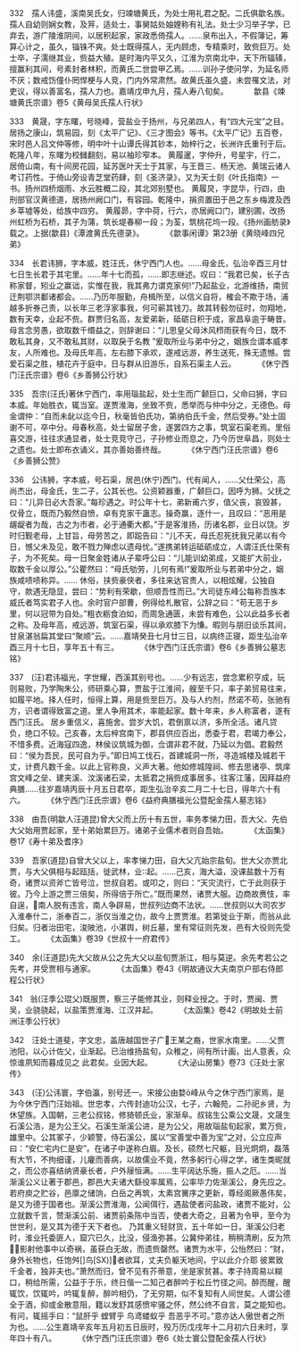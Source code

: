 <!-- { "loadSidebar": true } -->
332　孺人讳盛，溪南吴氏女，归竦塘黄氏，为处士用礼君之配。二氏俱歙名族。孺人自幼则娴女教，及笄，适处士，事舅姑处妯娌称有礼法。处士少习举子学，已弃去，游广陵淮阴间，以居积起家，家政悉倚孺人。……泉布出入，不假簿记，筹算心计之，虽久，锱铢不爽。处士既得孺人，无内顾虑，专精乘时，致赀巨万。处士卒，子濡继其业，赀益大殖。是时海内平又久，江淮为京南北中，天下所辐辏，擅赢利其间，号素封者林积，而黄氏二世尝甲乙焉。……训孙子使问学，为延名师不厌；数戒饬僮仆罔悍梗与人竞，门内外常肃然。故黄氏虽久盛，未尝罹文法，对吏议，得以善富名，孺人力也。嘉靖戊申九月，孺人寿八旬矣。
　　　歙县《竦塘黄氏宗谱》卷5《黄母吴氏孺人行状》

333　黄晟，字东曙，号晓峰，营盐业于扬州，与兄弟四人，有“四大元宝”之目。居扬之康山，筑易园，刻《太平广记》、《三才图会》等书。《太平广记》五百卷，宋时邑人吕文仲等修，明中叶十山谭氏得其钞本，始梓行之，长洲许氏重刊于后。乾隆八年，东曙为校雠翻刻，易以袖珍窄本。
黄履暹，字仲升，号星宇，行二，居倚山南，有十间房花园，延苏医叶天士于其家，与王晋三、杨天池、黄瑞云诸人考订药性。于倚山旁设青芝堂药肆，刻《圣济录》，又为天士刻《叶氏指南》一书。扬州四桥烟雨、水云胜概二段，其北郊别墅也。
黄履炅，字昆华，行四，由刑部官汉黄德道，居扬州阙口门，有容园。乾隆中，捐资置田于邑之东乡梅渡及西乡莘墟等处，给族中四穷。
黄履昴，字中荷，行六，亦居阙口门，建别圃，改扬州虹桥为石桥，其子为蒲，筑长堤春柳一段；为荃，筑桃花坞一段。《扬州画舫录》载之。上据(歙县)《潭渡黄氏先德录》。
　　　《歙事闲谭》第23册《黄晓峰四兄弟》

334　长君讳狮，字本威，姓汪氏，休宁西门人也。……母金氏，弘治辛酉三月廿七日生长君于其宅里。……年十七而孤，……即志继述。叹曰：“我君已矣，长子古称家督，矧业之赢诎，实惟在我，我其弗力谓克家何!”乃起盐业，北游维扬，南贸迁荆鄂洪鄱诸都会。……乃历年服勤，舟楫所至，以信义自将，榷会不欺于场，浦越多折券己责，以长年三老浮家事我，何可蕲其钱刀。故其转毂勿征时，勿翔地，数有天幸，业起不赀。群贾归名高，友爱弟新，砥砺日积于成，家昌阜逾于畴昔。母言念劳愚，欲取数千缗益之，则辞谢曰：“儿思皇父母沐风栉雨获有今日，既不敢私其身，又不敢私其财，以取戾于名教 ”爰取所业与弟中分之，姻族佥谓本威孝友，人所难也。及母氏年高，左右膝下承欢，遂戒远游，养生送死，殊无遗憾。尝爱石渠之胜，植花卉于庭中，日与群从旧游乐，自系石渠主人云。
　　　《休宁西门汪氏宗谱》卷6《乡善狮公行状》

335　吾宗(汪氏)著休宁西门，率用瑙盐起，处士生而广颡巨口，父命曰狮，字曰本威。年始胜衣，辄当室。遂贾淮海，坐致不赀，悉举而与仲中分之，无德色。母金谓仲：“自而未龀以迄今日，秋毫皆伯氏功，第纳伯氏千金，然后受券。”处士固谢不可，卒中分。母春秋高，处士留居子舍，遂罢四方之事，筑室石渠老焉。里俗喜交游，往往求通显者，处士竞竞守己，子孙修业而息之，乃今历世阜昌，则处士之遗也。处士即布衣诵义，其亦善始善终哉。
　　　《休宁西门汪氏宗谱》卷6《乡善狮公赞》

336　公讳狮，字本威，号石渠，居邑(休宁)西门。代有闻人，……父仕荣公，高尚杰出，母金氏，生二子，公其长也。公资颖器重，广颡巨口，因呼为狮。父抚之曰：“儿异日必大吾家。”每珍遇之。时公年十七，弟新甫六岁，值父丧，哀毁甚，仅骨立，既而乃毅然自愤，卓有克家干蛊志。操奇赢，逐什一，且叹曰：“恶用是龌龊者为哉，古之为市者，必于通衢大都。”于是客淮扬，历诸名郡，业日以饶。岁时归觐老母，上甘旨，母劳苦之，即跽告曰：“儿不天，母氏忍死抚我兄弟以有今日，憾父未及见，敢不戮力殚虑以遗母忧。”遂携弟转运砥砺成立，人谓汪氏仕荣有子，为不死矣。母一日聚金姓诸从子辈呼公曰：“儿能训幼弟成，又能扩大前业，取数千金以厚公。”公瞿然曰：“母氏劬劳，儿何有焉!”爰取所业与若弟中分之，姻族咸啧啧称异。……
休俗，挟赀豪侠者，多往来达官贵人，以相炫耀，公独自守，款遇无隐显，尝曰：“势利有荣歇，但顺吾性而已。”大司徒东峰公每称吾族本威氏者笃实君子人也。余时官户部曹，例得给札散官，公辞之曰：“苟无恶于乡里，何以冠带为自处。”粗衣粝食泊如，而周急通匮，未尝有难色，公以此益多长者之称。及母年高，戒远游，筑室石渠，得以承欢膝下为慊。暇则与朋旧谈乐其间，甘泉湛翁扁其堂曰“聚顺”云。……嘉靖癸丑七月廿三日，以病终正寝，距生弘治辛酉三月十七日，享年五十有三。
　　　《休宁西门汪氏宗谱》卷6《乡善狮公墓志铭》

337　(汪)君讳福光，字世耀，西溪其别号也。……少有远志，尝念累积亨成，玩则易败，乃学陶朱公，师研乘心算，贾盐于江淮间，艘至千只，率子弟贸易往来，如履平地。择人任时，恒得上算，用是赀至巨万。及与人约剂，然诺不苟，张驰有方，识者谓得致富之道。里人争用其术，率能起家。数十年来，乡人称富者，遂有西门汪氏。
居乡重信义，喜施舍。尝岁大饥，君倒禀以济，多所全活。诸凡贷负，绝口不较。己亥春，太后梓宫南下，郡县供应百出，悉委于君，君竭力奉公，不惜多费。近海寇四逸，林侯议筑城为御，佥谓非君不就，乃延以为倡。君毅然曰：“侯为吾民，民可自为乎。”即日鸠工伐石，首建城洞一所，寻造城楼及城若干丈，计费凡数千金。以此上官称良，义声大著。他如修城隍祠、修去思诸亭、筑庠宫文峰之垒、建夹溪、汶溪诸石梁，太抵君之捐赀成事居多。往客江藩，因拜益府典膳……往岁嘉靖丙辰十月五日君卒，距生弘治辛亥二月二十七日，得年六十有六。
　　　《休宁西门汪氏宗谱》卷6《益府典膳福光公暨配金孺人墓志铭》

338　由吾(明歙人汪道昆)曾大父而上历十有五世，率务孝悌力田，吾大父、先伯大父始用贾起家，至十弟始累巨万。诸弟子业儒术者则自吾始。
　　　《太函集》卷17《寿十弟及耆序》

339　吾家(道昆)自曾大父以上，率孝悌力田，自大父亢始宗盐旬。世大父亦贾北贾，与大父俱相与起瓯括，徙武林，业起。……己亥，海大溢，没课盐数十万有奇，诸贾以资斧亡皆号泣，世叔自若。或叩之，则曰：“天灾流行，亡于此则获于彼。乃今上游之贾三倍矣，所得倍于所亡。”既而果然，诸贾大服。边商故赉忮，率自逞，南人脱有违言，南人争辟易，世叔列边商不法状。……世叔则以大司农岁入淮奉什二，浙奉百二，浙仅当淮之仂，故今上贾贾淮。若第徙业于斯，而翁从此归矣。归者治田宅，浚陂池，小湛舆，树丘墓，里有常征则先发，邑有大役则先受工。
　　　《太函集》卷39《世叔十一府君传》

340　余(汪道昆)先大父故从公之先大父以盐旬贾浙江，相与莫逆。余先考若公之先考，并受贾相与通家。
　　　《太函集》卷43《明故通议大夫南京户部右侍郎程公行状》

341　翁(汪季公琨父)既服贾，察三子能修其业，则释业授之。于时，贾闽、贾吴，业骁骁起，以盐策贾淮海、江汉并起。
　　　《太函集》卷42《明故处士前洲汪季公行状》

342　汪处士道斐，字文忠，盖唐越国世子广王某之裔，世家水南里。……父贾池阳，以心计佐父，业渐起。已治维扬盐旬，众稚之，间有所计画，出人意表，众惊谁夙知而暮成见之 此君矣。业因大起。
　　　《大泌山房集》卷73《汪处士家传》

343　(汪)公讳寰，字伯瀛，别号还一。宋接公由婺峰从今之休宁西门家焉，是为今休宁西门汪始祖。世忠孝，六传封迪功公汉，七子，六翰苑，二孙祀乡贤，为休望族。入国朝，三老公叔铭，修猗顿氏业，家渐阜。叔铭生公乘公文晟，文晟生石溪公浩，是为公王父。石溪生渐溪公进，是为公父，用故瑙盐旬起家，累万赀，雄里中。公其冢子，少颖警，侍石溪公，属以“宝善堂中善为宝”之对，公立应声曰：“安仁宅内仁是安”。在诸子中遂称白眉。及长，硕然七尺躯，目光炯炯，磊落有大节，不拘细谨，儿癯而善病，以故儒业不竟，然多躬行心得之学，诸生类昵就之，而公亦喜结纳贤豪长者，户外屦恒满。……生平阔达乐施，振人之厄。……当渐溪公义让著于郡邑，郡邑大夫诸大繇役率属焉，公率毕力佐渐溪公，身先应之。若府庾之贮谷，邑廪之储饷，白岳之再筑，太素宫黉序之更新，尊经阁厥愚伟矣，是又为德于国者也。渐溪公贾淮海，公闻佴行，遇盐使者问盐政，诸贾不能对，公立就数千言，赞渐溪公前、诸贾前条陈中当否，使者大奇之，且著为令甲，至今为世世利，是又其为德于天下者也。
乃其重义轻财货，五十年如一日，渐溪公归老时，淮业托委匪人，窟穴已久，比没，侵渔弥甚。公冀仲弟往，稍稍清刷，反为笊，影射他事中以奇祸，虽获白无故，而遗赀罄然。诸贾为水平，公怡然曰：“财，身外长物也，任饱舛[]鸟[SX)]者欲耳，丈夫负躯天地间，宁以此介介耶 彼累致千金者，独非夫也。”萧然而归，曾不见有芥蒂意，坐是家贫甚。孝子持周易以糊口，稍给所需，公益于于乐，终日偕一二知己者醉吟于松丘竹径之间。醉而醒，醒辄饮，饮辄吟，吟辄复醉，醉吟相仍，了无穷期，似不复知有人间世矣。人谓公德全于酒，抑或金散意阻，籍以发舒其感愤牢骚之怀，然公终不自言，莫之能知也。有问，辄摇手曰：“鼠肝乎 螳臂乎 鸟鸢蝼蚁乎 吾恶乎不可。”意亦达人傲世者之所为也。……公生嘉靖辛亥年五月初五日辰时，殁万历戊戌年十二月初六日未时，享年四十有八。
　　　《休宁西门汪氏宗谱》卷6《处士寰公暨配金孺人行状》

